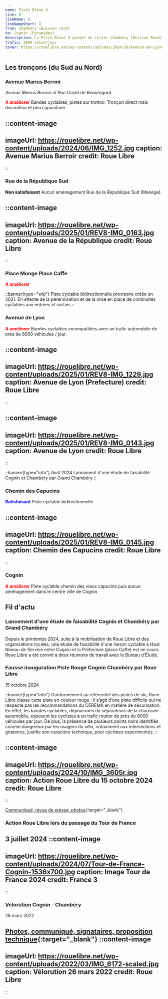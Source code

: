 ```yaml
---
name: Piste Bleue 8
line: 8
lineName: 8
lineNameShort: 8
from: Chambéry (Buisson rond)
to: Cognin (Pyramides)
description: La Piste Bleue 8 permet de relier Chambéry (Buisson Rond) à Cognin (Rond point des Pyramides) via l'Hôpital de Chambéry.
trafic: 1000 vélos/jour
cover: https://rouelibre.net/wp-content/uploads/2024/10/Avenue-de-Lyon-liaison-Cognin-Chambery2.jpg
---
```


## Les tronçons (du Sud au Nord)

### Avenue Marius Berroir
*Avenue Marius Berroir et Rue Costa de Beauregard*

<span style="color:red;font-weight:bold">A améliorer</span> Bandes cyclables, pistes sur trottoir.
Tronçon direct mais discontinu et peu capacitaire.

::content-image
---
imageUrl: https://rouelibre.net/wp-content/uploads/2024/06/IMG_1252.jpg
caption: Avenue Marius Berroir
credit: Roue Libre
---
::

### Rue de la République Sud
<span style="color:black;font-weight:bold">Non satisfaisant</span> Aucun aménagement Rue de la République Sud (Manège).

::content-image
---
imageUrl: https://rouelibre.net/wp-content/uploads/2025/01/REV8-IMG_0163.jpg
caption: Avenue de la République
credit: Roue Libre
---
::

### Place Monge Place Caffe
<span style="color:red;font-weight:bold">A améliorer</span>

::banner{type="wip"}
Piste cyclable bidirectionnelle provisoire créée en 2021.
En attente de la pérennisation et de la mise en place de continuités cyclables aux entrées et sorties
::

### Avenue de Lyon
<span style="color:red;font-weight:bold">A améliorer</span> Bandes cyclables incompatibles avec un trafic automobile de près de 8000 véhicules / jour.

::content-image
---
imageUrl: https://rouelibre.net/wp-content/uploads/2025/01/REV8-IMG_1229.jpg
caption: Avenue de Lyon (Prefecture)
credit: Roue Libre
---
::

::content-image
---
imageUrl: https://rouelibre.net/wp-content/uploads/2025/01/REV8-IMG_0143.jpg
caption: Avenue de Lyon
credit: Roue Libre
---
::

::banner{type="info"}
Avril 2024 Lancement d'une étude de faisabilité Cognin et Chambéry par Grand Chambéry
::

### Chemin des Capucins
<span style="color:blue;font-weight:bold">Satisfaisant</span> Piste cyclable bidirectionnelle

::content-image
---
imageUrl: https://rouelibre.net/wp-content/uploads/2025/01/REV8-IMG_0145.jpg
caption: Chemin des Capucins
credit: Roue Libre
---
::

### Cognin
<span style="color:red;font-weight:bold">A améliorer</span> Piste cyclable chemin des vieux capucins puis aucun aménagement dans le centre ville de Cognin

## Fil d'actu

### Lancement d'une étude de faisabilité Cognin et Chambéry par Grand Chambéry
Depuis le printemps 2024, suite à la mobilisation de Roue Libre et des organisations locales, une étude de faisabilité d'une liaison cyclable à Haut Niveau de Service entre Cognin et la Préfecture (place Caffe) est en cours. Roue Libre a été convié à deux réunions de travail avec le Bureau d'Étude.

### Fausse inauguration Piste Rouge Cognin Chambéry par Roue Libre
15 octobre 2024

::banner{type="info"}
Conformément au référentiel des pistes de ski, Roue Libre classe cette piste en couleur rouge : il s’agit d’une piste difficile qui ne respecte pas les recommandations du CEREMA en matière de sécurisation. En effet, les bandes cyclables, dépourvues de séparateurs de la chaussée automobile, exposent les cyclistes à un trafic routier de près de 8000 véhicules par jour. De plus, la présence de plusieurs points noirs identifiés comme dangereux par les usagers du vélo, notamment aux intersections et giratoires, justifie son caractère technique, pour cyclistes expérimentés.
::

::content-image
---
imageUrl: https://rouelibre.net/wp-content/uploads/2024/10/IMG_3605r.jpg
caption: Action Roue Libre du 15 octobre 2024
credit: Roue Libre
---
::

[Communiqué, revue de presse, photos](https://rouelibre.net/2024/10/15/15-oct-2024-roue-libre-inaugure-la-piste-rouge-n8-cognin-chambery/){:target="_blank"}

### Action Roue Libre lors du passage du Tour de France
3 juillet 2024
::content-image
---
imageUrl: https://rouelibre.net/wp-content/uploads/2024/07/Tour-de-France-Cognin-1536x700.jpg
caption: Image Tour de France 2024
credit: France 3
---
::

### Vélorution Cognin - Chambéry
26 mars 2022

[Photos, communiqué, signataires, proposition technique](https://rouelibre.net/2024/07/03/26-mars-2022-velorution-cognin-chambery/){:target="_blank"}
::content-image
---
imageUrl: https://rouelibre.net/wp-content/uploads/2022/03/IMG_6172-scaled.jpg
caption: Vélorution 26 mars 2022
credit: Roue Libre
---
::